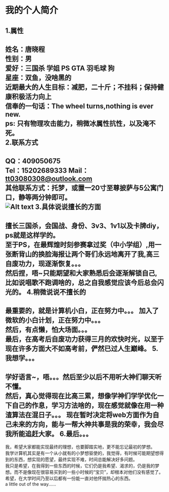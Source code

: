 ﻿我的个人简介
=
1.属性
-
姓名：唐晓程   
性别：男    
爱好：三国杀 学姐 PS GTA 羽毛球 狗    
星座：双鱼，没啥黑的    
近期最大的人生目标：减肥，二十斤；不挂科；保持健康积极活力向上    
信奉的一句话：The wheel turns,nothing is ever new.    
ps:  只有物理攻击能力，稍微冰属性抗性，以及淹不死。    
2.联系方式
-
QQ：409050675    
Tel：15202689333
Mail：tt03080308@outlook.com   
其他联系方式：托梦，或置一20寸至尊披萨与5公寓门口，静等两分钟即可。    
![Alt text](http://g.hiphotos.baidu.com/baike/c0%3Dbaike80%2C5%2C5%2C80%2C26%3Bt%3Dgif/sign=1db18d159145d688b70fbaf6c5ab167b/d62a6059252dd42af678458d003b5bb5c9eab8a7.jpg)
3.具体说说擅长的方面
-
擅长三国杀，会国战、身份、3v3、1v1以及卡牌diy，ps就是这样学的。    
至于PS，在最辉煌时刻参赛拿过奖（中小学组）,用一张断背山的换脸海报让两个哥们永远地离开了我,高三自废功力，现逐渐恢复。。。    
然后捏，唔~只能期望和大家熟悉后会逐渐解锁自己,比如说唱歌不跑调啥的，总之自我感觉应该今后总会闪光的。
4.稍微说说不擅长的
-
最重要的，就是计算机小白，正在努力中。。。 
加入了微软的小白计划，正在努力中。。。   
然后，有点懒，怕大场面。。。　　      
最后，在高考后自废功力获得三月的欢快时光，以至于现在许多方面大不如高考前，俨然已过人生巅峰。
5.我想学。。。
-
学好语言~，唔。。。然后至少以后不用听大神们聊天听不懂。    
然后，真心觉得现在比高三累，想像学神们学学优化一下自己的作息，学习方法啥的，现在感觉就像在用一种渣算法在混日子。。。
现在暂时决定将web方面作为自己未来的方向，能与一帮大神共事是我的荣幸，我会尽我所能追赶大家。
6.最后。。。
-
我，希望大家都能实现最终的理想，也要脚踏实地，更不能忘记最初的梦想。    
我学计算机其实是有一个从小就有的小梦想驱使的，我觉得，有时候可能期望想得到的东西，想实现的愿望，最终实现不难，时间总能解决好多问题。    
我只是希望，在我得到一些东西的时候，它们仍是我希望、渴求的，仍是我的梦想。而不是像现在很容易买到的一些小时候的“宝贝”，却根本对他们没有感觉了。    
希望，在大学时间乃至以后都有一份能一直对他怀揣热心的东西。    
a little out of the way......